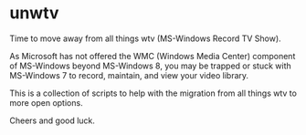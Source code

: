 # unwtv
Time to move away from all things wtv (MS-Windows Record TV Show).

As Microsoft has not offered the WMC (Windows Media Center) component of MS-Windows beyond MS-Windows 8, you may be trapped or stuck with MS-Windows 7 to record, maintain, and view your video library.

This is a collection of scripts to help with the migration from all things wtv to more open options.

Cheers and good luck.
